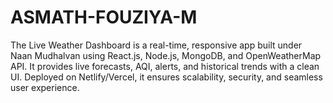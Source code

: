 # ASMATH-FOUZIYA-M
The Live Weather Dashboard is a real-time, responsive app built under Naan Mudhalvan using React.js, Node.js, MongoDB, and OpenWeatherMap API. It provides live forecasts, AQI, alerts, and historical trends with a clean UI. Deployed on Netlify/Vercel, it ensures scalability, security, and seamless user experience.
